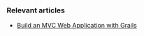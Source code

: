 ### Relevant articles

- [Build an MVC Web Application with Grails](http://www.baeldung.com/grails-mvc-application)
